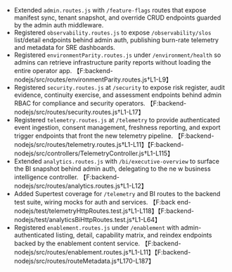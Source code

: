 - Extended `admin.routes.js` with `/feature-flags` routes that expose manifest sync, tenant snapshot, and override CRUD endpoints guarded by the admin auth middleware.
- Registered `observability.routes.js` to expose `/observability/slos` list/detail endpoints behind admin auth, publishing burn-rate telemetry and metadata for SRE dashboards.
- Registered `environmentParity.routes.js` under `/environment/health` so admins can retrieve infrastructure parity reports without loading the entire operator app. 【F:backend-nodejs/src/routes/environmentParity.routes.js†L1-L9】
- Registered `security.routes.js` at `/security` to expose risk register, audit evidence, continuity exercise, and assessment endpoints behind admin RBAC for compliance and security operators. 【F:backend-nodejs/src/routes/security.routes.js†L1-L17】
- Registered `telemetry.routes.js` at `/telemetry` to provide authenticated event ingestion, consent management, freshness reporting, and export trigger endpoints that front the new telemetry pipeline. 【F:backend-nodejs/src/routes/telemetry.routes.js†L1-L11】【F:backend-nodejs/src/controllers/TelemetryController.js†L1-L115】
- Extended `analytics.routes.js` with `/bi/executive-overview` to surface the BI snapshot behind admin auth, delegating to the ne
w business intelligence controller. 【F:backend-nodejs/src/routes/analytics.routes.js†L1-L12】
- Added Supertest coverage for `/telemetry` and BI routes to the backend test suite, wiring mocks for auth and services. 【F:back
end-nodejs/test/telemetryHttpRoutes.test.js†L1-L118】【F:backend-nodejs/test/analyticsBiHttpRoutes.test.js†L1-L64】
- Registered `enablement.routes.js` under `/enablement` with admin-authenticated listing, detail, capability matrix, and reindex endpoints backed by the enablement content service. 【F:backend-nodejs/src/routes/enablement.routes.js†L1-L11】【F:backend-nodejs/src/routes/routeMetadata.js†L170-L187】
